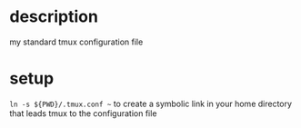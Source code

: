 # description

my standard tmux configuration file

# setup

`ln -s ${PWD}/.tmux.conf ~` to create a symbolic link in your home directory that leads tmux to the configuration file
